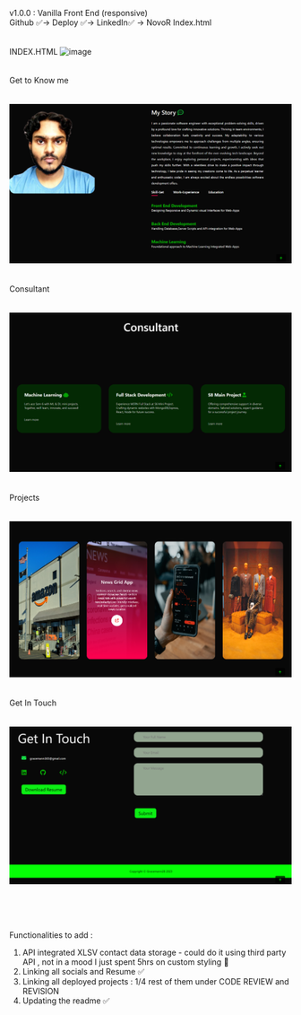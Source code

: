v1.0.0 : Vanilla Front End (responsive)
<br>Github ✅-> Deploy ✅-> LinkedIn✅ -> NovoR
Index.html
<br>
<br>
<br>
INDEX.HTML
![image](https://github.com/gracemann365/portfolio28/assets/95162905/cfb5f083-9e84-4128-9e92-f0982c8a18c8)
<br>
<br>
<br>
Get to Know me
<br>
<br>
<br>
![Alt text](<Screenshot 2023-07-30 003710.png>)
<br>
<br>
<br>
Consultant
<br>
<br>
<br>
![Alt text](<Screenshot 2023-07-30 003717.png>)
<br>
<br>
<br>
Projects
<br>
<br>
<br>
![Alt text](<Screenshot 2023-07-30 003755.png>)
<br>
<br>
<br>
Get In Touch
<br>
<br>
<br>
![Alt text](<Screenshot 2023-07-30 003804.png>)

<br>
<br>
<br>

Functionalities to add :
<ol>
<li>  API integrated XLSV contact data storage - could do it using third party API , not in a mood I just spent 5hrs on custom styling 🥺</li>
<li>  Linking all socials and Resume ✅ </li>
<li>  Linking all deployed projects : 1/4  rest of them under CODE REVIEW and REVISION</li>
<li>  Updating the readme ✅ </li>
</ol>






